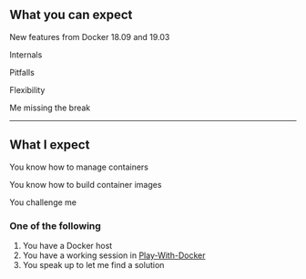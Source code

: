 ## What you can expect

New features from Docker 18.09 and 19.03

Internals

Pitfalls

Flexibility

Me missing the break

---

## What I expect

You know how to manage containers

You know how to build container images

You challenge me

### One of the following

1. You have a Docker host
1. You have a working session in [Play-With-Docker](https://play-with-docker.com)
1. You speak up to let me find a solution
